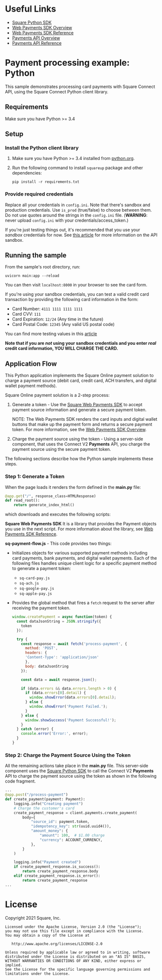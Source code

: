 # Useful Links

- [Square Python SDK](https://developer.squareup.com/docs/sdks/python)
- [Web Payments SDK Overview](https://developer.squareup.com/docs/web-payments/overview)
- [Web Payments SDK Reference](https://developer.squareup.com/reference/sdks/web/payments)
- [Payments API Overview](https://developer.squareup.com/docs/payments)
- [Payments API Reference](https://developer.squareup.com/reference/square/payments-api)

# Payment processing example: Python

This sample demonstrates processing card payments with Square Connect API, using the
Square Connect Python client library.

## Requirements

Make sure you have Python >= 3.4

## Setup

### Install the Python client library

1. Make sure you have Python >= 3.4 installed from [python.org](https://www.python.org/).

2. Run the following command to install `squareup` package and other dependencies:

   `pip install -r requirements.txt`

### Provide required credentials

Replace all your credentials in `config.ini`. Note that there's sandbox and
production credentials. Use `is_prod` (true/false) to choose between them.
Do not use quotes around the strings in the `config.ini` file.
(**WARNING**: never upload `config.ini` with your credentials/access_token.)

If you're just testing things out, it's recommended that you use your _sandbox_
credentials for now. See
[this article](https://developer.squareup.com/docs/testing/sandbox)
for more information on the API sandbox.

## Running the sample

From the sample's root directory, run:

    uvicorn main:app --reload

You can then visit `localhost:8000` in your browser to see the card form.

If you're using your sandbox credentials, you can test a valid credit card
transaction by providing the following card information in the form:

- Card Number: `4111 1111 1111 1111`
- Card CVV: `111`
- Card Expiration: `12/24` (Any time in the future)
- Card Postal Code: `12345` (Any valid US postal code)

You can find more testing values in this [article](https://developer.squareup.com/docs/testing/test-values)

**Note that if you are _not_ using your sandbox credentials and you enter _real_
credit card information, YOU WILL CHARGE THE CARD.**

## Application Flow

This Python application implements the Square Online payment solution to charge a payment source (debit card, credit card, ACH transfers, and digital wallet payment methods).

Square Online payment solution is a 2-step process:

1. Generate a token - Use the [Square Web Payments SDK](https://developer.squareup.com/reference/sdks/web/payments) to accept payment source information and generate a secure payment token.

   NOTE: The Web Payments SDK renders the card inputs and digital wallet buttons that make up the payment form and returns a secure payment token. For more information, see the [Web Payments SDK Overview](https://developer.squareup.com/docs/web-payments/overview).

2. Charge the payment source using the token - Using a server-side component, that uses the Connect V2
   **Payments** API, you charge the payment source using the secure payment token.

The following sections describe how the Python sample implements these steps.

### Step 1: Generate a Token

When the page loads it renders the form defined in the **main.py** file:

```python
@app.get("/", response_class=HTMLResponse)
def read_root():
    return generate_index_html()
```

which downloads and executes the following scripts:

**Square Web Payments SDK** It is a library that provides the Payment objects you use in the next script. For more information about the library, see [Web Payments SDK Reference](https://developer.squareup.com/reference/sdks/web/payments).

**sq-payment-flow.js** - This code provides two things:

- Initializes objects for various supported payment methods including card payments, bank payments, and digital wallet payments. Each of the following files handles unique client logic for a specific payment method to generate a payment token:

  - `sq-card-pay.js`
  - `sq-ach.js`
  - `sq-google-pay.js`
  - `sq-apple-pay.js`

- Provides the global method that fires a `fetch` request to the server after receiving the payment token.

  ```javascript
  window.createPayment = async function(token) {
    const dataJsonString = JSON.stringify({
      token
    });

    try {
      const response = await fetch('process-payment', {
        method: 'POST',
        headers: {
        'Content-Type': 'application/json'
        },
        body: dataJsonString
      });

      const data = await response.json();

      if (data.errors && data.errors.length > 0) {
        if (data.errors[0].detail) {
          window.showError(data.errors[0].detail);
        } else {
          window.showError('Payment Failed.');
        }
      } else {
        window.showSuccess('Payment Successful!');
      }
    } catch (error) {
      console.error('Error:', error);
    }
  }
  ```

### Step 2: Charge the Payment Source Using the Token

All the remaining actions take place in the **main.py** file. This server-side component uses the [Square Python SDK](https://developer.squareup.com/docs/sdks/python) to call the Connect V2 **Payments** API to charge the payment source using the token as shown in the following code fragment.

```python
...
@app.post("/process-payment")
def create_payment(payment: Payment):
    logging.info("Creating payment")
    # Charge the customer's card
    create_payment_response = client.payments.create_payment(
        body={
            "source_id": payment.token,
            "idempotency_key": str(uuid.uuid4()),
            "amount_money": {
                "amount": 100,  # $1.00 charge
                "currency": ACCOUNT_CURRENCY,
            },
        }
    )

    logging.info("Payment created")
    if create_payment_response.is_success():
        return create_payment_response.body
    elif create_payment_response.is_error():
        return create_payment_response
...
```

# License

Copyright 2021 Square, Inc.
​

```
Licensed under the Apache License, Version 2.0 (the "License");
you may not use this file except in compliance with the License.
You may obtain a copy of the License at
​
   http://www.apache.org/licenses/LICENSE-2.0
​
Unless required by applicable law or agreed to in writing, software
distributed under the License is distributed on an "AS IS" BASIS,
WITHOUT WARRANTIES OR CONDITIONS OF ANY KIND, either express or implied.
See the License for the specific language governing permissions and
limitations under the License.
```
